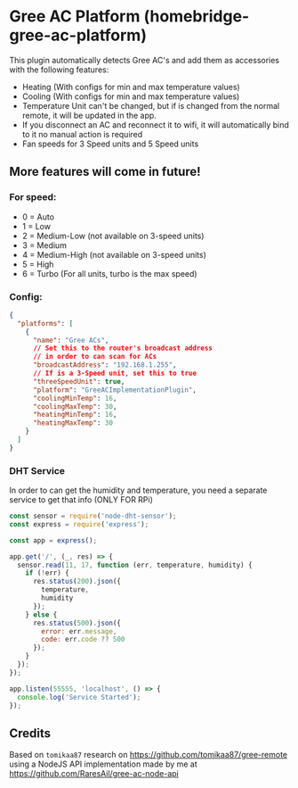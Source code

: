 # Gree AC Platform (homebridge-gree-ac-platform)

This plugin automatically detects Gree AC's and add them as accessories with the following features:

- Heating (With configs for min and max temperature values)
- Cooling (With configs for min and max temperature values)
- Temperature Unit can't be changed, but if is changed from the normal remote,
  it will be updated in the app.
- If you disconnect an AC and reconnect it to wifi, it will automatically bind to it
  no manual action is required
- Fan speeds for 3 Speed units and 5 Speed units

## More features will come in future!

### For speed:

- 0 = Auto
- 1 = Low
- 2 = Medium-Low (not available on 3-speed units)
- 3 = Medium
- 4 = Medium-High (not available on 3-speed units)
- 5 = High
- 6 = Turbo (For all units, turbo is the max speed)

### Config:

```json
{
  "platforms": [
    {
      "name": "Gree ACs",
      // Set this to the router's broadcast address
      // in order to can scan for ACs
      "broadcastAddress": "192.168.1.255",
      // If is a 3-Speed unit, set this to true
      "threeSpeedUnit": true,
      "platform": "GreeACImplementationPlugin",
      "coolingMinTemp": 16,
      "coolingMaxTemp": 30,
      "heatingMinTemp": 16,
      "heatingMaxTemp": 30
    }
  ]
}
```

### DHT Service

In order to can get the humidity and temperature, you need a separate service to get that info (ONLY FOR RPi)

```js
const sensor = require('node-dht-sensor');
const express = require('express');

const app = express();

app.get('/', (_, res) => {
  sensor.read(11, 17, function (err, temperature, humidity) {
    if (!err) {
      res.status(200).json({
        temperature,
        humidity
      });
    } else {
      res.status(500).json({
        error: err.message,
        code: err.code ?? 500
      });
    }
  });
});

app.listen(55555, 'localhost', () => {
  console.log('Service Started');
});
```

## Credits

Based on `tomikaa87` research on https://github.com/tomikaa87/gree-remote
using a NodeJS API implementation made by me at https://github.com/RaresAil/gree-ac-node-api

